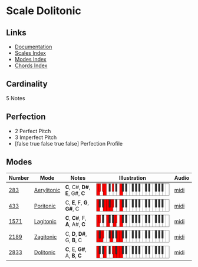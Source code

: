 # Scale Dolitonic

## Links

- [Documentation](README.md)
- [Scales Index](Scales.md)
- [Modes Index](Modes.md)
- [Chords Index](Chords.md)

## Cardinality

5 Notes

## Perfection

- 2 Perfect Pitch
- 3 Imperfect Pitch
- [false true false true false] Perfection Profile

## Modes

| Number | Mode | Notes | Illustration | Audio |
|--------|------|-------|--------------|-------|
| [283](https://ianring.com/musictheory/scales/283) | [Aerylitonic](ModeAerylitonic.md) | **C**, C#, **D#**, **E**, G#, **C** | ![CNaturalAerylitonic](ModeCNaturalAerylitonic.png) | [midi](https://github.com/edipermadi/music/blob/main/docs/ModeCNaturalAerylitonic.mid?raw=true) | 
| [433](https://ianring.com/musictheory/scales/433) | [Poritonic](ModePoritonic.md) | C, **E**, F, **G**, **G#**, C | ![CNaturalPoritonic](ModeCNaturalPoritonic.png) | [midi](https://github.com/edipermadi/music/blob/main/docs/ModeCNaturalPoritonic.mid?raw=true) | 
| [1571](https://ianring.com/musictheory/scales/1571) | [Lagitonic](ModeLagitonic.md) | **C**, **C#**, F, **A**, A#, **C** | ![CNaturalLagitonic](ModeCNaturalLagitonic.png) | [midi](https://github.com/edipermadi/music/blob/main/docs/ModeCNaturalLagitonic.mid?raw=true) | 
| [2189](https://ianring.com/musictheory/scales/2189) | [Zagitonic](ModeZagitonic.md) | C, **D**, **D#**, G, **B**, C | ![CNaturalZagitonic](ModeCNaturalZagitonic.png) | [midi](https://github.com/edipermadi/music/blob/main/docs/ModeCNaturalZagitonic.mid?raw=true) | 
| [2833](https://ianring.com/musictheory/scales/2833) | [Dolitonic](ModeDolitonic.md) | **C**, E, **G#**, A, **B**, **C** | ![CNaturalDolitonic](ModeCNaturalDolitonic.png) | [midi](https://github.com/edipermadi/music/blob/main/docs/ModeCNaturalDolitonic.mid?raw=true) | 
